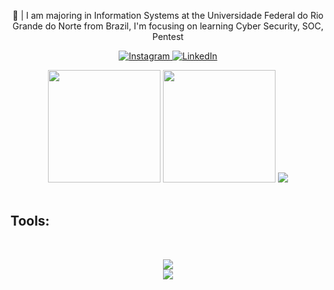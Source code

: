 <p align="center">
  🏫 | I am majoring in Information Systems at the Universidade Federal do Rio Grande do Norte from Brazil, I'm focusing on learning Cyber Security, SOC, Pentest
</p>

<p align="center">
  <a href="https://www.instagram.com/__raelaraujo/">
    <img src="https://img.shields.io/badge/Instagram-E4405F?style=for-the-badge&logo=instagram&logoColor=white" alt="Instagram">
  </a>
  <a href="https://www.linkedin.com/in/raelaraujo/">
    <img src="https://img.shields.io/badge/LinkedIn-0077B5?style=for-the-badge&logo=linkedin&logoColor=white" alt="LinkedIn">
  </a>
</p>
<p align="center">
  <img height="180" width="auto" src="https://github-readme-stats.vercel.app/api?username=raelaraujo&show_icons=true&count_private=true&theme=dark&hide_border=true&hide=issues,contribs&bg_color=00000000">
  <img height="180" width="auto" src="https://github-readme-stats.vercel.app/api/top-langs/?username=raelaraujo&layout=compact&hide_border=true&theme=dark&bg_color=00000000&langs_count=6&hide=jupyter%20notebook,tex,css,php&exclude_repo=Pacman-AI">
  <img src="https://github-readme-streak-stats.herokuapp.com?user=raelaraujo&theme=dark&hide_border=true&background=FFFFFF00">
  <br>
  <br>
</p>


## Tools:
<div style="display: inline_block"><br/>
  <p align="center">
      <a href="https://skillicons.dev">
        <img src="https://skillicons.dev/icons?i=py,c,cpp,django,linux,git,vim" /> <br/>
         <img src="https://skillicons.dev/icons?i=mysql,postgres" />
      </a>
    </p>
</div><br/>



